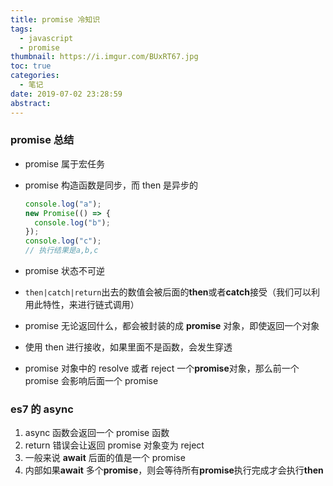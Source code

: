 ```yaml
---
title: promise 冷知识
tags:
  - javascript
  - promise
thumbnail: https://i.imgur.com/BUxRT67.jpg
toc: true
categories:
  - 笔记
date: 2019-07-02 23:28:59
abstract:
---
```


### promise 总结

- promise 属于宏任务

<!-- more -->

- promise 构造函数是同步，而 then 是异步的

  ```javascript
  console.log("a");
  new Promise(() => {
    console.log("b");
  });
  console.log("c");
  // 执行结果是a,b,c
  ```

- promise 状态不可逆

- `then|catch|return`出去的数值会被后面的**then**或者**catch**接受（我们可以利用此特性，来进行链式调用）

- promise 无论返回什么，都会被封装的成 **promise** 对象，即使返回一个对象

- 使用 then 进行接收，如果里面不是函数，会发生穿透

- promise 对象中的 resolve 或者 reject 一个**promise**对象，那么前一个 promise 会影响后面一个 promise

### es7 的 async

1. async 函数会返回一个 promise 函数
2. return 错误会让返回 promise 对象变为 reject
3. 一般来说 **await** 后面的值是一个 promise
4. 内部如果**await** 多个**promise**，则会等待所有**promise**执行完成才会执行**then**
